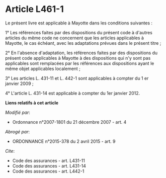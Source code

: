# Article L461-1

Le présent livre est applicable à Mayotte dans les conditions suivantes : 

1° Les références faites par des dispositions du présent code à d'autres articles du même code ne concernent que les articles
applicables à Mayotte, le cas échéant, avec les adaptations prévues dans le présent titre ; 

2° En l'absence d'adaptation, les références faites par des dispositions du présent code applicables à Mayotte à des
dispositions qui n'y sont pas applicables sont remplacées par les références aux dispositions ayant le même objet applicables
localement ; 

3° Les articles L. 431-11 et L. 442-1 sont applicables à compter du 1 er janvier 2009 ; 

4° L'article L. 431-14 est applicable à compter du 1er janvier 2012.

**Liens relatifs à cet article**

_Modifié par_:

  - Ordonnance n°2007-1801 du 21 décembre 2007 - art. 4

_Abrogé par_:

  - ORDONNANCE n°2015-378 du 2 avril 2015 - art. 9

_Cite_:

  - Code des assurances - art. L431-11
  - Code des assurances - art. L431-14
  - Code des assurances - art. L442-1
